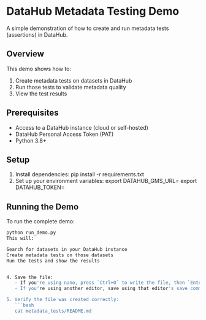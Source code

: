 # DataHub Metadata Testing Demo

A simple demonstration of how to create and run metadata tests (assertions) in DataHub.

## Overview

This demo shows how to:
1. Create metadata tests on datasets in DataHub
2. Run those tests to validate metadata quality
3. View the test results

## Prerequisites

- Access to a DataHub instance (cloud or self-hosted)
- DataHub Personal Access Token (PAT)
- Python 3.8+

## Setup

1. Install dependencies:
pip install -r requirements.txt
2. Set up your environment variables:
export DATAHUB_GMS_URL=<your-datahub-gms-url>
export DATAHUB_TOKEN=<your-datahub-pat>

## Running the Demo

To run the complete demo:

```bash
python run_demo.py
This will:

Search for datasets in your DataHub instance
Create metadata tests on those datasets
Run the tests and show the results


4. Save the file:
   - If you're using nano, press `Ctrl+O` to write the file, then `Enter` to confirm, then `Ctrl+X` to exit
   - If you're using another editor, save using that editor's save command

5. Verify the file was created correctly:
   ```bash
   cat metadata_tests/README.md
